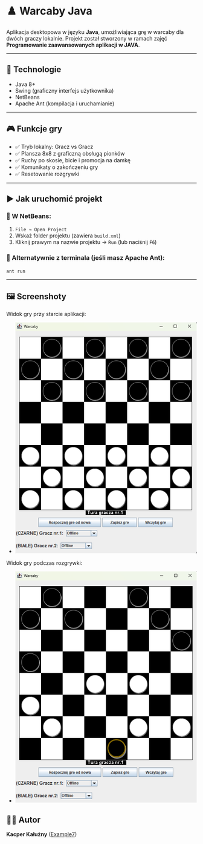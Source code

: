# ♟️ Warcaby Java

Aplikacja desktopowa w języku **Java**, umożliwiająca grę w warcaby dla dwóch graczy lokalnie. Projekt został stworzony w ramach zajęć **Programowanie zaawansowanych aplikacji w JAVA**.

---

## 🧰 Technologie

- Java 8+
- Swing (graficzny interfejs użytkownika)
- NetBeans
- Apache Ant (kompilacja i uruchamianie)

---

## 🎮 Funkcje gry

- ✅ Tryb lokalny: Gracz vs Gracz
- ✅ Plansza 8x8 z graficzną obsługą pionków
- ✅ Ruchy po skosie, bicie i promocja na damkę
- ✅ Komunikaty o zakończeniu gry
- ✅ Resetowanie rozgrywki

---

## ▶️ Jak uruchomić projekt

### 🔹 W NetBeans:
1. `File → Open Project`
2. Wskaż folder projektu (zawiera `build.xml`)
3. Kliknij prawym na nazwie projektu → `Run` (lub naciśnij `F6`)

### 🔹 Alternatywnie z terminala (jeśli masz Apache Ant):
```bash
ant run
```

---

## 🖼️ Screenshoty

Widok gry przy starcie aplikacji:
- ![Warcaby – zrzut 1](screenshots/warcaby.png)

Widok gry podczas rozgrywki:
- ![Warcaby – zrzut 2](screenshots/warcaby_2.png)

## 👨‍💻 Autor

**Kacper Kałużny** ([Example7](https://github.com/Example7))  
